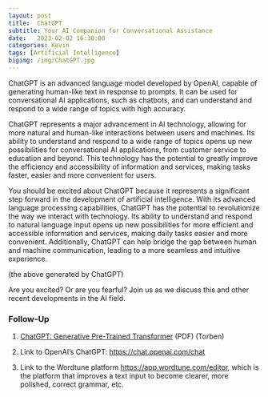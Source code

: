 ```yaml
---
layout: post
title:  ChatGPT
subtitle: Your AI Companion for Conversational Assistance
date:   2023-02-02 16:30:00
categories: Kevin
tags: [Artificial Intelligence]
bigimg: /img/ChatGPT.jpg
---
```

ChatGPT is an advanced language model developed by OpenAI, capable of generating human-like text in response to prompts. It can be used for conversational AI applications, such as chatbots, and can understand and respond to a wide range of topics with high accuracy.

ChatGPT represents a major advancement in AI technology, allowing for more natural and human-like interactions between users and machines. Its ability to understand and respond to a wide range of topics opens up new possibilities for conversational AI applications, from customer service to education and beyond. This technology has the potential to greatly improve the efficiency and accessibility of information and services, making tasks faster, easier and more convenient for users.

You should be excited about ChatGPT because it represents a significant step forward in the development of artificial intelligence. With its advanced language processing capabilities, ChatGPT has the potential to revolutionize the way we interact with technology. Its ability to understand and respond to natural language input opens up new possibilities for more efficient and accessible information and services, making daily tasks easier and more convenient. Additionally, ChatGPT can help bridge the gap between human and machine communication, leading to a more seamless and intuitive experience.

(the above generated by ChatGPT)

Are you excited? Or are you fearful? Join us as we discuss this and other recent developments in the AI field.

### Follow-Up

1. [ChatGPT: Generative Pre-Trained Transformer](/assets/present/2023/2023-02-02/chatgtp.pdf) (PDF) (Torben)

2. Link to OpenAI’s ChatGPT:  https://chat.openai.com/chat

3. Link to the Wordtune platform https://app.wordtune.com/editor, which is the platform that improves a text input to become clearer, more polished, correct grammar, etc.



